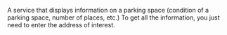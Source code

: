 A service that displays information on a parking space (condition of a parking space, number of places, etc.) 
To get all the information, you just need to enter the address of interest.